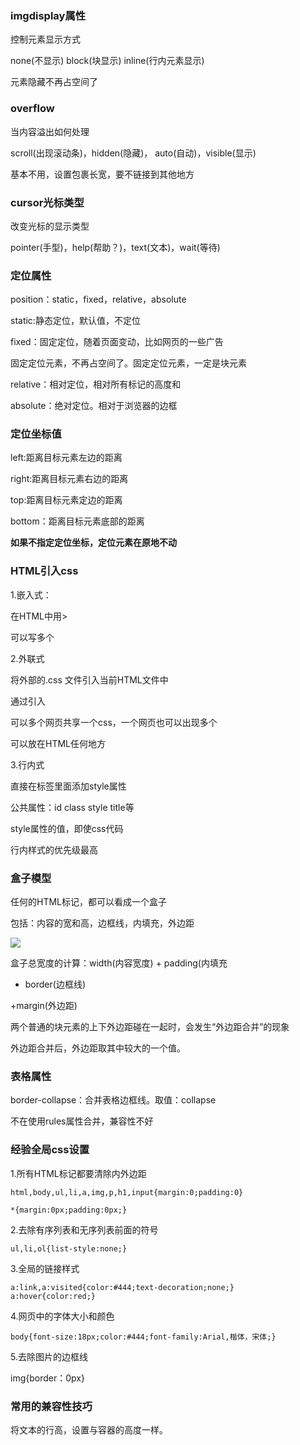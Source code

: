 ### imgdisplay属性

控制元素显示方式

none(不显示) block(块显示) inline(行内元素显示)

元素隐藏不再占空间了

### overflow

当内容溢出如何处理

scroll(出现滚动条)，hidden(隐藏)， auto(自动)，visible(显示)

基本不用，设置包裹长宽，要不链接到其他地方

### cursor光标类型

改变光标的显示类型

pointer(手型)，help(帮助？)，text(文本)，wait(等待)

### 定位属性

position：static，fixed，relative，absolute

static:静态定位，默认值，不定位

fixed：固定定位，随着页面变动，比如网页的一些广告

固定定位元素，不再占空间了。固定定位元素，一定是块元素

relative：相对定位，相对所有标记的高度和

absolute：绝对定位。相对于浏览器的边框

### 定位坐标值

left:距离目标元素左边的距离

right:距离目标元素右边的距离

top:距离目标元素定边的距离

bottom：距离目标元素底部的距离

**如果不指定定位坐标，定位元素在原地不动**

### HTML引入css

1.嵌入式：

在HTML中用<style>标记书写css代码

<style type="text/css">...</style>>
可以写多个

2.外联式

将外部的.css 文件引入当前HTML文件中

通过<link>引入

<link href=".css" type="text/css" rel="stylesheet" />

可以多个网页共享一个css，一个网页也可以出现多个<link>

可以放在HTML任何地方

3.行内式

直接在标签里面添加style属性

公共属性：id class style title等

style属性的值，即使css代码

行内样式的优先级最高

### 盒子模型

任何的HTML标记，都可以看成一个盒子

包括：内容的宽和高，边框线，内填充，外边距

![](C:\Users\lwq\Desktop\web\css\img\box.png)

盒子总宽度的计算：width(内容宽度) + padding(内填充

+ border(边框线)

+margin(外边距)

两个普通的块元素的上下外边距碰在一起时，会发生“外边距合并”的现象

外边距合并后，外边距取其中较大的一个值。

### 表格属性

border-collapse：合并表格边框线。取值：collapse

不在使用rules属性合并，兼容性不好



### 经验全局css设置

1.所有HTML标记都要清除内外边距

```
html,body,ul,li,a,img,p,h1,input{margin:0;padding:0}

*{margin:0px;padding:0px;}
```

2.去除有序列表和无序列表前面的符号

```
ul,li,ol{list-style:none;}
```

3.全局的链接样式

```
a:link,a:visited{color:#444;text-decoration;none;}
a:hover{color:red;}
```

4.网页中的字体大小和颜色

```
body{font-size:18px;color:#444;font-family:Arial,楷体，宋体;}
```

5.去除图片的边框线

img{border：0px}

### 常用的兼容性技巧

将文本的行高，设置与容器的高度一样。

